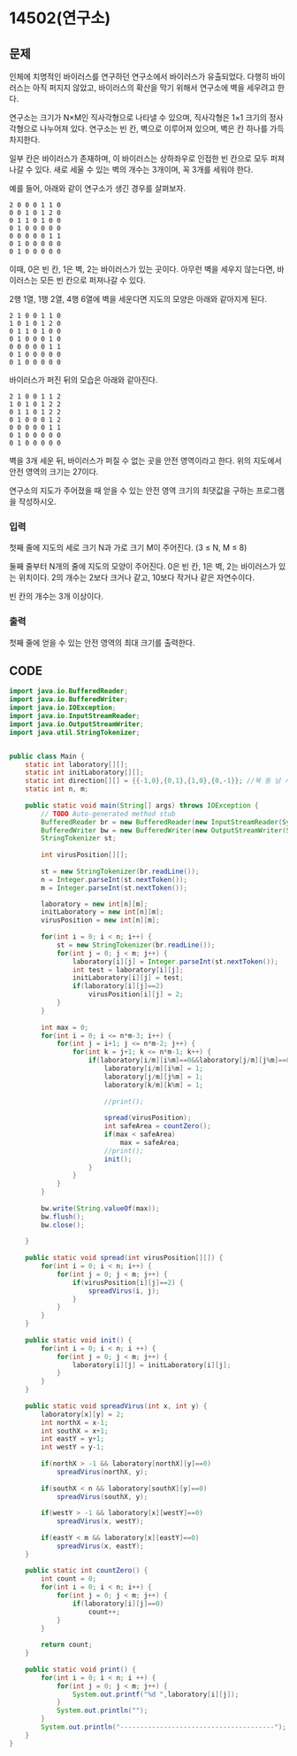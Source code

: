 # 14502\(연구소\)

## 문제

인체에 치명적인 바이러스를 연구하던 연구소에서 바이러스가 유출되었다. 다행히 바이러스는 아직 퍼지지 않았고, 바이러스의 확산을 막기 위해서 연구소에 벽을 세우려고 한다.

연구소는 크기가 N×M인 직사각형으로 나타낼 수 있으며, 직사각형은 1×1 크기의 정사각형으로 나누어져 있다. 연구소는 빈 칸, 벽으로 이루어져 있으며, 벽은 칸 하나를 가득 차지한다. 

일부 칸은 바이러스가 존재하며, 이 바이러스는 상하좌우로 인접한 빈 칸으로 모두 퍼져나갈 수 있다. 새로 세울 수 있는 벽의 개수는 3개이며, 꼭 3개를 세워야 한다.

예를 들어, 아래와 같이 연구소가 생긴 경우를 살펴보자.

```text
2 0 0 0 1 1 0
0 0 1 0 1 2 0
0 1 1 0 1 0 0
0 1 0 0 0 0 0
0 0 0 0 0 1 1
0 1 0 0 0 0 0
0 1 0 0 0 0 0
```

이때, 0은 빈 칸, 1은 벽, 2는 바이러스가 있는 곳이다. 아무런 벽을 세우지 않는다면, 바이러스는 모든 빈 칸으로 퍼져나갈 수 있다.

2행 1열, 1행 2열, 4행 6열에 벽을 세운다면 지도의 모양은 아래와 같아지게 된다.

```text
2 1 0 0 1 1 0
1 0 1 0 1 2 0
0 1 1 0 1 0 0
0 1 0 0 0 1 0
0 0 0 0 0 1 1
0 1 0 0 0 0 0
0 1 0 0 0 0 0
```

바이러스가 퍼진 뒤의 모습은 아래와 같아진다.

```text
2 1 0 0 1 1 2
1 0 1 0 1 2 2
0 1 1 0 1 2 2
0 1 0 0 0 1 2
0 0 0 0 0 1 1
0 1 0 0 0 0 0
0 1 0 0 0 0 0
```

벽을 3개 세운 뒤, 바이러스가 퍼질 수 없는 곳을 안전 영역이라고 한다. 위의 지도에서 안전 영역의 크기는 27이다.

연구소의 지도가 주어졌을 때 얻을 수 있는 안전 영역 크기의 최댓값을 구하는 프로그램을 작성하시오.

### 입력

첫째 줄에 지도의 세로 크기 N과 가로 크기 M이 주어진다. \(3 ≤ N, M ≤ 8\)

둘째 줄부터 N개의 줄에 지도의 모양이 주어진다. 0은 빈 칸, 1은 벽, 2는 바이러스가 있는 위치이다. 2의 개수는 2보다 크거나 같고, 10보다 작거나 같은 자연수이다.

빈 칸의 개수는 3개 이상이다.

### 출력

첫째 줄에 얻을 수 있는 안전 영역의 최대 크기를 출력한다.

## CODE

```java
import java.io.BufferedReader;
import java.io.BufferedWriter;
import java.io.IOException;
import java.io.InputStreamReader;
import java.io.OutputStreamWriter;
import java.util.StringTokenizer;


public class Main {
	static int laboratory[][];
	static int initLaboratory[][];
	static int direction[][] = {{-1,0},{0,1},{1,0},{0,-1}};	//북 동 남 서
	static int n, m;
	
	public static void main(String[] args) throws IOException {
		// TODO Auto-generated method stub
		BufferedReader br = new BufferedReader(new InputStreamReader(System.in));
		BufferedWriter bw = new BufferedWriter(new OutputStreamWriter(System.out));
		StringTokenizer st;
		
		int virusPosition[][];
		
		st = new StringTokenizer(br.readLine());
		n = Integer.parseInt(st.nextToken());
		m = Integer.parseInt(st.nextToken());

		laboratory = new int[n][m];
		initLaboratory = new int[n][m];
		virusPosition = new int[n][m];
		
		for(int i = 0; i < n; i++) {
			st = new StringTokenizer(br.readLine()); 
			for(int j = 0; j < m; j++) {
				laboratory[i][j] = Integer.parseInt(st.nextToken());
				int test = laboratory[i][j]; 
				initLaboratory[i][j] = test;
				if(laboratory[i][j]==2)
					virusPosition[i][j] = 2;
			}
		}
		
		int max = 0;
		for(int i = 0; i <= n*m-3; i++) {
			for(int j = i+1; j <= n*m-2; j++) {
				for(int k = j+1; k <= n*m-1; k++) {
					if(laboratory[i/m][i%m]==0&&laboratory[j/m][j%m]==0&&laboratory[k/m][k%m]==0) {
						laboratory[i/m][i%m] = 1;
						laboratory[j/m][j%m] = 1;
						laboratory[k/m][k%m] = 1;
						
						//print();
						
						spread(virusPosition);
						int safeArea = countZero();
						if(max < safeArea)
							max = safeArea;
						//print();
						init();
					}
				}
			}
		}
		
		bw.write(String.valueOf(max));
		bw.flush();
		bw.close();
		
	}
	
	public static void spread(int virusPosition[][]) {
		for(int i = 0; i < n; i++) {
			for(int j = 0; j < m; j++) {
				if(virusPosition[i][j]==2) {
					spreadVirus(i, j);
				}
			}
		}
	}
	
	public static void init() {
		for(int i = 0; i < n; i ++) {
			for(int j = 0; j < m; j++) {
				laboratory[i][j] = initLaboratory[i][j];
			}
		}
	}
	
	public static void spreadVirus(int x, int y) {
		laboratory[x][y] = 2;
		int northX = x-1;
		int southX = x+1;
		int eastY = y+1;
		int westY = y-1;
		
		if(northX > -1 && laboratory[northX][y]==0)
			spreadVirus(northX, y);
		
		if(southX < n && laboratory[southX][y]==0)
			spreadVirus(southX, y);
		
		if(westY > -1 && laboratory[x][westY]==0)
			spreadVirus(x, westY);
		
		if(eastY < m && laboratory[x][eastY]==0)
			spreadVirus(x, eastY);
	}
	
	public static int countZero() {
		int count = 0;
		for(int i = 0; i < n; i++) {
			for(int j = 0; j < m; j++) {
				if(laboratory[i][j]==0)
					count++;
			}
		}
		
		return count;
	}
	
	public static void print() {
		for(int i = 0; i < n; i ++) {
			for(int j = 0; j < m; j++) {
				System.out.printf("%d ",laboratory[i][j]);
			}
			System.out.println("");
		}
		System.out.println("---------------------------------------");
	}
}
```

